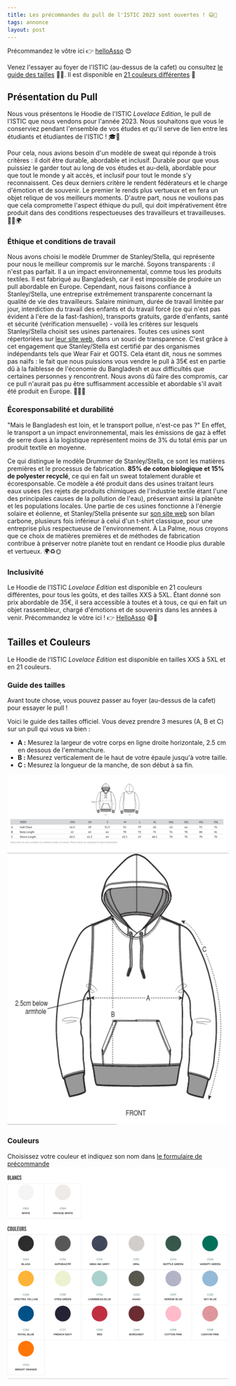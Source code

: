 ```yaml
---
title: Les précommandes du pull de l'ISTIC 2023 sont ouvertes ! 😃👕
tags: annonce
layout: post
---
```


Précommandez le vôtre ici 👉 [helloAsso](https://www.helloasso.com/associations/palme/paiements/precommande-pull-de-l-istic) 😍

Venez l'essayer au foyer de l'ISTIC (au-dessus de la cafet) ou consultez [le guide des tailles](#tailles-et-couleurs) 🏢👚.
Il est disponible en [21 couleurs différentes](#couleurs) 🌈

## Présentation du Pull
Nous vous présentons le Hoodie de l'ISTIC *Lovelace Edition*, le pull de l'ISTIC que nous vendons pour l'année 2023. Nous souhaitons que vous le conserviez pendant l'ensemble de vos études et qu'il serve de lien entre les étudiants et étudiantes de l'ISTIC ! 🎓👫

Pour cela, nous avions besoin d'un modèle de sweat qui réponde à trois critères : il doit être durable, abordable et inclusif. Durable pour que vous puissiez le garder tout au long de vos études et au-delà, abordable pour que tout le monde y ait accès, et inclusif pour tout le monde s'y reconnaissent. Ces deux derniers critère le rendent fédérateurs et le charge d'émotion et de souvenir. Le premier le rends plus vertueux et en fera un objet relique de vos meilleurs moments. D'autre part, nous ne voulions pas que cela compromette l'aspect éthique du pull, qui doit impérativement être produit dans des conditions respectueuses des travailleurs et travailleuses. 👕🌱🌍

### Éthique et conditions de travail
Nous avons choisi le modèle Drummer de Stanley/Stella, qui représente pour nous le meilleur compromis sur le marché. Soyons transparents : il n'est pas parfait. Il a un impact environnemental, comme tous les produits textiles. Il est fabriqué au Bangladesh, car il est impossible de produire un pull abordable en Europe.
Cependant, nous faisons confiance à Stanley/Stella, une entreprise extrêmement transparente concernant la qualité de vie des travailleurs. Salaire minimum, durée de travail limitée par jour, interdiction du travail des enfants et du travail forcé (ce qui n'est pas évident à l'ère de la fast-fashion), transports gratuits, garde d'enfants, santé et sécurité (vérification mensuelle) - voilà les critères sur lesquels Stanley/Stella choisit ses usines partenaires. Toutes ces usines sont répertoriées sur [leur site web](https://www.stanleystella.com/fr-be/), dans un souci de transparence. C'est grâce à cet engagement que Stanley/Stella est certifié par des organismes indépendants tels que Wear Fair et GOTS. Cela étant dit, nous ne sommes pas naïfs : le fait que nous puissions vous vendre le pull à 35€ est en partie dû à la faiblesse de l'économie du Bangladesh et aux difficultés que certaines personnes y rencontrent. Nous avons dû faire des compromis, car ce pull n'aurait pas pu être suffisamment accessible et abordable s'il avait été produit en Europe. 💼🤝🌱

### Écoresponsabilité et durabilité
"Mais le Bangladesh est loin, et le transport pollue, n'est-ce pas ?" En effet, le transport a un impact environnemental, mais les émissions de gaz à effet de serre dues à la logistique représentent moins de 3% du total émis par un produit textile en moyenne.

Ce qui distingue le modèle Drummer de Stanley/Stella, ce sont les matières premières et le processus de fabrication. **85% de coton biologique et 15% de polyester recyclé**, ce qui en fait un sweat totalement durable et écoresponsable. Ce modèle a été produit dans des usines traitant leurs eaux usées (les rejets de produits chimiques de l'industrie textile étant l'une des principales causes de la pollution de l'eau), préservant ainsi la planète et les populations locales. Une partie de ces usines fonctionne à l'énergie solaire et éolienne, et Stanley/Stella présente sur [son site web](https://www.stanleystella.com/fr-be/) son bilan carbone, plusieurs fois inférieur à celui d'un t-shirt classique, pour une entreprise plus respectueuse de l'environnement. À La Palme, nous croyons que ce choix de matières premières et de méthodes de fabrication contribue à préserver notre planète tout en rendant ce Hoodie plus durable et vertueux. 🌍♻️🌞

### Inclusivité
Le Hoodie de l'ISTIC *Lovelace Edition* est disponible en 21 couleurs différentes, pour tous les goûts, et des tailles XXS à 5XL. Étant donné son prix abordable de 35€, il sera accessible à toutes et à tous, ce qui en fait un objet rassembleur, chargé d'émotions et de souvenirs dans les années à venir. Précommandez le vôtre ici ! 👉 [HelloAsso](https://www.helloasso.com/associations/palme/paiements/precommande-pull-de-l-istic) 😄🎉

## Tailles et Couleurs

Le Hoodie de l'ISTIC *Lovelace Edition* est disponible en tailles XXS à 5XL et en 21 couleurs.

### Guide des tailles
Avant toute chose, vous pouvez passer au foyer (au-dessus de la cafet) pour essayer le pull !

Voici le guide des tailles officiel. Vous devez prendre 3 mesures (A, B et C) sur un pull qui vous va bien :
- **A :** Mesurez la largeur de votre corps en ligne droite horizontale, 2.5 cm en dessous de l'emmanchure.
- **B :** Mesurez verticalement de le haut de votre épaule jusqu'à votre taille.
- **C :** Mesurez la longueur de la manche, de son début à sa fin.

![Le guide des tailles ne s'affiche pas ? Passez au foyer pour essayer le pull !](/assets/img/guide-des-tailles.png)
![Le guide des tailles ne s'affiche pas ? Passez au foyer pour essayer le pull !](/assets/img/guide-des-tailles-zoom.png)

### Couleurs
Choisissez votre couleur et indiquez son nom dans [le formulaire de précommande](https://www.helloasso.com/associations/palme/paiements/precommande-pull-de-l-istic)
![Les couleurs disponibles. Passez au foyer si ça ne s'affiche pas !](/assets/img/couleurs.png)
